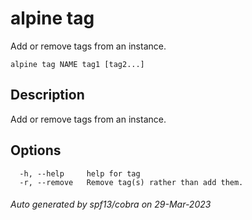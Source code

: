 # alpine tag

Add or remove tags from an instance.

```
alpine tag NAME tag1 [tag2...]
```

## Description

Add or remove tags from an instance.

## Options

```
  -h, --help     help for tag
  -r, --remove   Remove tag(s) rather than add them.
```

###### Auto generated by spf13/cobra on 29-Mar-2023
